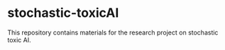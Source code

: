 # stochastic-toxicAI
This repository contains materials for the research project on stochastic toxic AI.
